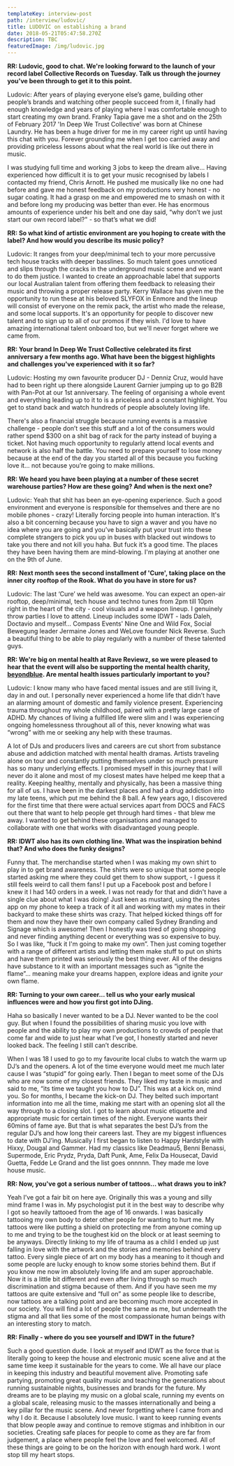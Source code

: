 ```yaml
---
templateKey: interview-post
path: /interview/ludovic/
title: LUDOVIC on establishing a brand
date: 2018-05-21T05:47:58.270Z
description: TBC
featuredImage: /img/ludovic.jpg
---
```

**RR: Ludovic, good to chat. We're looking forward to the launch of your record label Collective Records on Tuesday. Talk us through the journey you've been through to get it to this point.**

Ludovic: After years of playing everyone else’s game, building other people’s brands and watching other people succeed from it, I finally had enough knowledge and years of playing where I was comfortable enough to start creating my own brand. Franky Tapia gave me a shot and on the 25th of February 2017 'In Deep We Trust Collective' was born at Chinese Laundry. He has been a huge driver for me in my career right up until having this chat with you. Forever grounding me when I get too carried away and providing priceless lessons about what the real world is like out there in music.

I was studying full time and working 3 jobs to keep the dream alive… Having experienced how difficult it is to get your music recognised by labels I contacted my friend, Chris Arnott. He pushed me musically like no one had before and gave me honest feedback on my productions very honest - no sugar coating. It had a grasp on me and empowered me to smash on with it and before long my producing was better than ever. He has enormous amounts of experience under his belt and one day said, “why don’t we just start our own record label?" - so that’s what we did! 

**RR: So what kind of artistic environment are you hoping to create with the label? And how would you describe its music policy?**

Ludovic: It ranges from your deep/minimal tech to your more percussive tech house tracks with deeper basslines. So much talent goes unnoticed and slips through the cracks in the underground music scene and we want to do them justice. I wanted to create an approachable label that supports our local Australian talent from offering them feedback to releasing their music and throwing a proper release party. Kerry Wallace has given me the opportunity to run these at his beloved SLYFOX in Enmore and the lineup will consist of everyone on the remix pack, the artist who made the release, and some local supports. It's an opportunity for people to discover new talent and to sign up to all of our promos if they wish. I'd love to have amazing international talent onboard too, but we'll never forget where we came from.

**RR: Your brand In Deep We Trust Collective celebrated its first anniversary a few months ago. What have been the biggest highlights and challenges you've experienced with it so far?**

Ludovic: Hosting my own favourite producer DJ - Denniz Cruz, would have had to been right up there alongside Laurent Garnier jumping up to go B2B with Pan-Pot at our 1st anniversary. The feeling of organising a whole event and everything leading up to it to is a priceless and a constant highlight. You get to stand back and watch hundreds of people absolutely loving life.

There's also a financial struggle because running events is a massive challenge - people don’t see this stuff and a lot of the consumers would rather spend $300 on a shit bag of rack for the party instead of buying a ticket. Not having much opportunity to regularly attend local events and network is also half the battle. You need to prepare yourself to lose money because at the end of the day you started all of this because you fucking love it... not because you’re going to make millions.

**RR: We heard you have been playing at a number of these secret warehouse parties? How are these going? And when is the next one?**

Ludovic: Yeah that shit has been an eye-opening experience. Such a good environment and everyone is responsible for themselves and there are no mobile phones - crazy! Literally forcing people into human interaction. It's also a bit concerning because you have to sign a waver and you have no idea where you are going and you’ve basically put your trust into these complete strangers to pick you up in buses with blacked out windows to take you there and not kill you haha. But fuck it’s a good time. The places they have been having them are mind-blowing. I'm playing at another one on the 9th of June.

**RR:** **Next month sees the second installment of 'Cure', taking place on the inner city rooftop of the Rook. What do you have in store for us?**

Ludovic: The last ‘Cure’ we held was awesome. You can expect an open-air rooftop, deep/minimal, tech house and techno tunes from 2pm till 10pm right in the heart of the city - cool visuals and a weapon lineup. I genuinely throw parties I love to attend. Lineup includes some IDWT - lads Daleh, Doctavio and myself... Compass Events' Nine One and Wild Fox, Social Bewegung leader Jermaine Jones and WeLove founder Nick Reverse. Such a beautiful thing to be able to play regularly with a number of these talented guys.

**RR: We're big on mental health at Rave Reviewz, so we were pleased to hear that the event will also be supporting the mental health charity, **[**beyondblue**](https://www.beyondblue.org.au/)**. Are mental health issues particularly important to you?**

Ludovic: I know many who have faced mental issues and are still living it, day in and out. I personally never experienced a home life that didn’t have an alarming amount of domestic and family violence present. Experiencing trauma throughout my whole childhood, paired with a pretty large case of ADHD. My chances of living a fulfilled life were slim and I was experiencing ongoing homelessness throughout all of this, never knowing what was “wrong” with me or seeking any help with these traumas. 

A lot of DJs and producers lives and careers are cut short from substance abuse and addiction matched with mental health dramas. Artists traveling alone on tour and constantly putting themselves under so much pressure has so many underlying effects. I promised myself in this journey that I will never do it alone and most of my closest mates have helped me keep that a reality. Keeping healthy, mentally and physically, has been a massive thing for all of us. I have been in the darkest places and had a drug addiction into my late teens, which put me behind the 8 ball. A few years ago, I discovered for the first time that there were actual services apart from DOCS and FACS out there that want to help people get through hard times - that blew me away. I wanted to get behind these organisations and managed to collaborate with one that works with disadvantaged young people.

**RR: IDWT also has its own clothing line. What was the inspiration behind that? And who does the funky designs?**

Funny that. The merchandise started when I was making my own shirt to play in to get brand awareness. The shirts were so unique that some people started asking me where they could get them to show support, - I guess it still feels weird to call them fans! I put up a Facebook post and before I knew it I had 140 orders in a week. I was not ready for that and didn't have a single clue about what I was doing! Just keen as mustard, using the notes app on my phone to keep a track of it all and working with my mates in their backyard to make these shirts was crazy. That helped kicked things off for them and now they have their own company called Sydney Branding and Signage which is awesome! Then I honestly was tired of going shopping and never finding anything decent or everything was so expensive to buy. So I was like, “fuck it I'm going to make my own”. Then just coming together with a range of different artists and letting them make stuff to put on shirts and have them printed was seriously the best thing ever. All of the designs have substance to it with an important messages such as “ignite the flame”... meaning make your dreams happen, explore ideas and ignite _your_ own flame.

**RR: Turning to your own career... tell us who your early musical influences were and how you first got into DJing.**

Haha so basically I never wanted to be a DJ. Never wanted to be the cool guy. But when I found the possibilities of sharing music you love with people and the ability to play my own productions to crowds of people that come far and wide to just hear what I’ve got, I honestly started and never looked back. The feeling I still can’t describe. 

When I was 18 I used to go to my favourite local clubs to watch the warm up DJ’s and the openers. A lot of the time everyone would meet me much later cause I was “stupid” for going early. Then I began to meet some of the DJs who are now some of my closest friends. They liked my taste in music and said to me, “its time we taught you how to DJ”. This was at a kick on, mind you. So for months, I became the kick-on DJ. They belted such important information into me all the time, making me start with an opening slot all the way through to a closing slot. I got to learn about music etiquette and appropriate music for certain times of the night. Everyone wants their 60mins of fame aye. But that is what separates the best DJ’s from the regular DJ’s and how long their careers last. They are my biggest influences to date with DJ’ing. Musically I first began to listen to Happy Hardstyle with Hixxy, Dougal and Gammer. Had my classics like Deadmau5, Benni Benassi, Supermode, Eric Prydz, Pryda, Daft Punk, Ame, Felix Da Housecat, David Guetta, Fedde Le Grand and the list goes onnnnn. They made me love house music.

**RR: Now, you've got a serious number of tattoos... what draws you to ink?**

Yeah I’ve got a fair bit on here aye. Originally this was a young and silly mind frame I was in. My psychologist put it in the best way to describe why I got so heavily tattooed from the age of 16 onwards. I was basically tattooing my own body to deter other people for wanting to hurt me. My tattoos were like putting a shield on protecting me from anyone coming up to me and trying to be the toughest kid on the block or at least seeming to be anyways. Directly linking to my life of trauma as a child I ended up just falling in love with the artwork and the stories and memories behind every tattoo. Every single piece of art on my body has a meaning to it though and some people are lucky enough to know some stories behind them. But if you know me now im absolutely loving life and am super approachable. Now it is a little bit different and even after living through so much discrimination and stigma because of them. And if you have seen me my tattoos are quite extensive and “full on” as some people like to describe, now tattoos are a talking point and are becoming much more accepted in our society. You will find a lot of people the same as me, but underneath the stigma and all that lies some of the most compassionate human beings with an interesting story to match.

**RR: Finally - where do you see yourself and IDWT in the future?**

Such a good question dude. I look at myself and IDWT as the force that is literally going to keep the house and electronic music scene alive and at the same time keep it sustainable for the years to come. We all have our place in keeping this industry and beautiful movement alive. Promoting safe partying, promoting great quality music and teaching the generations about running sustainable nights, businesses and brands for the future. My dreams are to be playing my music on a global scale, running my events on a global scale, releasing music to the masses internationally and being a key pillar for the music scene. And never forgetting where I came from and why I do it. Because I absolutely love music. I want to keep running events that blow people away and continue to remove stigmas and inhibition in our societies. Creating safe places for people to come as they are far from judgement, a place where people feel the love and feel welcomed. All of these things are going to be on the horizon with enough hard work. I wont stop till my heart stops.
